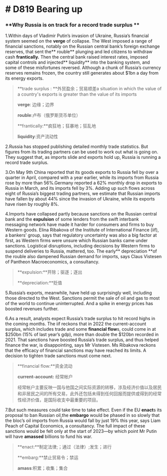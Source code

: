 # # D819 Bearing up
### **Why Russia is on track for a record trade surplus **
1.Within days of Vladimir Putin’s invasion of Ukraine, Russia’s financial system seemed on the **verge** of collapse. The West imposed a range of financial sanctions, notably on the Russian central bank’s foreign­ exchange reserves, that sent the** rouble** plunging and led citizens to withdraw cash **frantically.** Then the central bank raised interest rates, imposed capital controls and injected** liquidity** into the banking system, and some of these misfortunes reversed. Although a chunk of Russia’s currency reserves remains frozen, the country still generates about $1bn a day from its energy exports.

> **trade surplus : **外贸盈余；贸易顺差a situation in which the value of a country's exports is greater than the value of its imports
 > 
> **verge**: 边缘；边界
 > 
> **rouble**:卢布（俄罗斯货币单位）
 > 
> **frantically:**疯狂地；狂暴地；狂乱地
 > 
> **liquidity**:资产流动性
 > 

2.Russia has stopped publishing detailed monthly trade statistics. But figures from its trading partners can be used to work out what is going on. They suggest that, as imports slide and exports hold up, Russia is running a record trade surplus.

3.On May 9th China reported that its goods exports to Russia fell by over a quarter in April, compared with a year earlier, while its imports from Russia rose by more than 56%.Germany reported a 62% monthly drop in exports to Russia in March, and its imports fell by 3%. Adding up such flows across eight of Russia’s biggest trading partners, we estimate that Russian imports have fallen by about 44% since the invasion of Ukraine, while its exports have risen by roughly 8%.

4.Imports have collapsed partly because sanctions on the Russian central bank and the **expulsion** of some lenders from the swift interbank messaging network have made it harder for consumers and firms to buy Western goods. Elina Ribakova of the Institute of International Finance (iif), a bankers’ group, says that regulatory uncertainty was also a big factor at first, as Western firms were unsure which Russian banks came under sanctions. Logistical disruptions, including decisions by Western firms to suspend deliveries to Russia, mattered, too. The early** depreciation **of the rouble also dampened Russian demand for imports, says Claus Vistesen of Pantheon Macroeconomics, a consultancy.

> **expulsion:**开除；驱逐；逐出
 > 
> **depreciation:**贬值
 > 

5.Russia’s exports, meanwhile, have held up surprisingly well, including those directed to the West. Sanctions permit the sale of oil and gas to most of the world to continue uninterrupted. And a spike in energy prices has boosted revenues further.

6.As a result, analysts expect Russia’s trade surplus to hit record highs in the coming months. The iif reckons that in 2022 the current­-account surplus, which includes trade and some **financial flow**s, could come in at $250bn (15% of last year’s gdp), more than double the $120bn recorded in 2021. That sanctions have boosted Russia’s trade surplus, and thus helped finance the war, is disappointing, says Mr Vistesen. Ms Ribakova reckons that the ef­ficacy of financial sanctions may have reached its limits. A decision to tighten trade sanctions must come next.

> **financial flow:**资金流动
 > 
> **current­-account:** 经常帐户
 > 
> 经常帐户主要反映一国与他国之间实际资源的转移，涉及经济价值以及居民和非居民之间的所有交易，此外还包括未得到任何回报而提供或得到的经常性经济价值，是国际收支中最重要的项目。
 > 

7.But such measures could take time to take effect. Even if the EU **enact**s its proposal to ban Russian oil,the **embargo** would be phased in so slowly that the bloc’s oil imports from Russia would fall by just 19% this year, says Liam Peach of Capital Economics, a consultancy. The full impact of these sanctions would be felt only at the start of 2023—by which point Mr Putin will have **amassed** billions to fund his war.

> **enact:**制定法律;；通过（法律）;发生；进行
 > 
> **embarg:**禁止贸易令；禁运
 > 
> **amass**:积累；收集；集合
 > 

